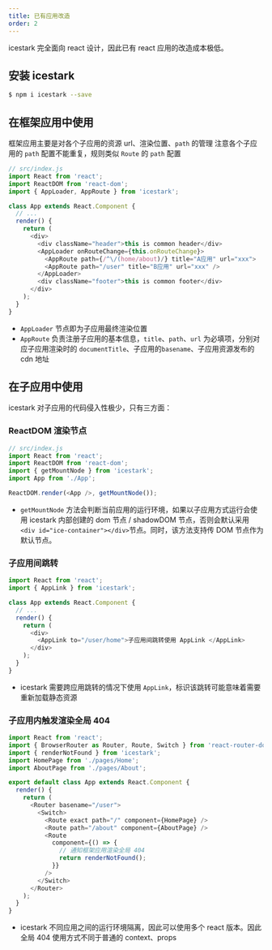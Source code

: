 ```yaml
---
title: 已有应用改造
order: 2
---
```


icestark 完全面向 react 设计，因此已有 react 应用的改造成本极低。

## 安装 icestark

```bash
$ npm i icestark --save
```

## 在框架应用中使用

框架应用主要是对各个子应用的资源 url、渲染位置、`path` 的管理
注意各个子应用的 `path` 配置不能重复，规则类似 `Route` 的 `path` 配置

```js
// src/index.js
import React from 'react';
import ReactDOM from 'react-dom';
import { AppLoader, AppRoute } from 'icestark';

class App extends React.Component {
  // ...
  render() {
    return (
      <div>
        <div className="header">this is common header</div>
        <AppLoader onRouteChange={this.onRouteChange}>
          <AppRoute path={/^\/(home/about)/} title="A应用" url="xxx">
          <AppRoute path="/user" title="B应用" url="xxx" />
        </AppLoader>
        <div className="footer">this is common footer</div>
      </div>
    );
  }
}
```

- `AppLoader` 节点即为子应用最终渲染位置
- `AppRoute` 负责注册子应用的基本信息，`title`、`path`、`url` 为必填项，分别对应子应用渲染时的 `documentTitle`、子应用的`basename`、子应用资源发布的 cdn 地址

## 在子应用中使用

icestark 对子应用的代码侵入性极少，只有三方面：

### ReactDOM 渲染节点

```js
// src/index.js
import React from 'react';
import ReactDOM from 'react-dom';
import { getMountNode } from 'icestark';
import App from './App';

ReactDOM.render(<App />, getMountNode());
```

- `getMountNode` 方法会判断当前应用的运行环境，如果以子应用方式运行会使用 icestark 内部创建的 dom 节点 / shadowDOM 节点，否则会默认采用`<div id="ice-container"></div>`节点。同时，该方法支持传 DOM 节点作为默认节点。

### 子应用间跳转

```js
import React from 'react';
import { AppLink } from 'icestark';

class App extends React.Component {
  // ...
  render() {
    return (
      <div>
        <AppLink to="/user/home">子应用间跳转使用 AppLink </AppLink>
      </div>
    );
  }
}
```

- icestark 需要跨应用跳转的情况下使用 `AppLink`，标识该跳转可能意味着需要重新加载静态资源

### 子应用内触发渲染全局 404

```js
import React from 'react';
import { BrowserRouter as Router, Route, Switch } from 'react-router-dom';
import { renderNotFound } from 'icestark';
import HomePage from './pages/Home';
import AboutPage from './pages/About';

export default class App extends React.Component {
  render() {
    return (
      <Router basename="/user">
        <Switch>
          <Route exact path="/" component={HomePage} />
          <Route path="/about" component={AboutPage} />
          <Route
            component={() => {
              // 通知框架应用渲染全局 404
              return renderNotFound();
            }}
          />
        </Switch>
      </Router>
    );
  }
}
```

- icestark 不同应用之间的运行环境隔离，因此可以使用多个 react 版本。因此全局 404 使用方式不同于普通的 context、props
